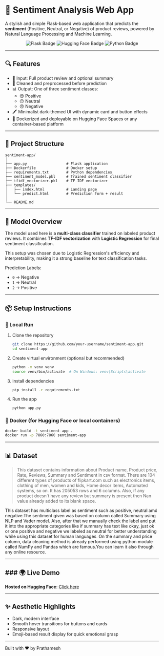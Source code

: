 # 🧠 Sentiment Analysis Web App

A stylish and simple Flask-based web application that predicts the **sentiment** (Positive, Neutral, or Negative) of product reviews, powered by Natural Language Processing and Machine Learning.

<div align="center">
  <img src="https://img.shields.io/badge/Made_with-Flask-blue?style=flat-square" alt="Flask Badge">
  <img src="https://img.shields.io/badge/Deployed_on-Hugging--Face-yellow?style=flat-square" alt="Hugging Face Badge">
  <img src="https://img.shields.io/badge/Language-Python3-brightgreen?style=flat-square" alt="Python Badge">
</div>

---

## 🔍 Features

- 📃 Input: Full product review and optional summary
- 🔎 Cleaned and preprocessed before prediction
- 📊 Output: One of three sentiment classes:
  - 😊 Positive
  - 😐 Neutral
  - 😠 Negative
- 🖍️ Minimalist dark-themed UI with dynamic card and button effects
- 🐳 Dockerized and deployable on Hugging Face Spaces or any container-based platform

---

## 📁 Project Structure

```
sentiment-app/
│
├── app.py                  # Flask application
├── Dockerfile              # Docker setup
├── requirements.txt        # Python dependencies
├── sentiment_model.pkl     # Trained sentiment classifier
├── tfidf_vectorizer.pkl    # TF-IDF vectorizer
├── templates/
│   ├── index.html          # Landing page
│   └── predict.html        # Prediction form + result
│
└── README.md
```

---

## 🧠 Model Overview

The model used here is a **multi-class classifier** trained on labeled product reviews. It combines **TF-IDF vectorization** with **Logistic Regression** for final sentiment classification.

This setup was chosen due to Logistic Regression's efficiency and interpretability, making it a strong baseline for text classification tasks.

Prediction Labels:
- `0` → Negative
- `1` → Neutral
- `2` → Positive

---

## 📦 Setup Instructions

### 🔧 Local Run

1. Clone the repository
   ```bash
   git clone https://github.com/your-username/sentiment-app.git
   cd sentiment-app
   ```

2. Create virtual environment (optional but recommended)
   ```bash
   python -m venv venv
   source venv/bin/activate  # On Windows: venv\Scripts\activate
   ```

3. Install dependencies
   ```bash
   pip install -r requirements.txt
   ```

4. Run the app
   ```bash
   python app.py
   ```

### 🐳 Docker (for Hugging Face or local containers)

```bash
docker build -t sentiment-app .
docker run -p 7860:7860 sentiment-app
```

---

## 📊 Dataset

> This dataset contains information about Product name, Product price, Rate, Reviews, Summary and Sentiment in csv format. There are 104 different types of products of flipkart.com such as electronics items, clothing of men, women and kids, Home decor items, Automated systems, so on. It has 205053 rows and 6 columns. Also, if any product doesn't have any review but summary is present then Nan value already added to its blank space.

This dataset has multiclass label as sentiment such as positive, neutral amd negative.The sentiment given was based on column called Summary using NLP and Vader model. Also, after that we manually check the label and put it into the appropriate categories like if summary has text like okay, just ok or one positive and negative we labeled as neutral for better understanding while using this dataset for human languages. On the summary and price column, data cleaning method is already performed using python module called NumPy and Pandas which are famous.You can learn it also through any online resource.

---

## ### 🌍 Live Demo

**Hosted on Hugging Face:** [Click here](https://huggingface.co/spaces/TheGrandmaSlayer/NLPSentimentAnalysis)

---

## ✨ Aesthetic Highlights

- Dark, modern interface
- Smooth hover transitions for buttons and cards
- Responsive layout
- Emoji-based result display for quick emotional grasp

---

Built with ❤️ by Prathamesh
